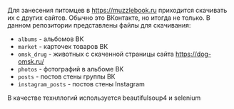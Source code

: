 Для занесения питомцев в https://muzzlebook.ru приходится скачивать их с других сайтов. Обычно это ВКонтакте, но итогда не только. В данном репозитории представлены файлы для скачивания:  
* ``albums`` - альбомов ВК
* ``market`` - карточек товаров ВК
* ``omsk_drug`` - животных с скаченной страницы сайта https://dog-omsk.ru/
* ``photos`` - фотографий в альбоме ВК
* ``posts`` - постов стены группы ВК
* ``instagram_posts`` - постов стены Instagram

В качестве технллогий используется beautifulsoup4 и selenium
